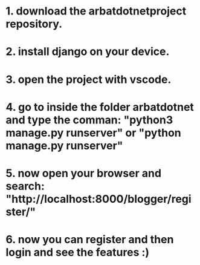 # 1. download the arbatdotnetproject repository.
# 2. install django on your device.
# 3. open the project with vscode.
# 4. go to inside the folder arbatdotnet and type the comman: "python3 manage.py runserver" or "python manage.py runserver"
# 5. now open your browser and search: "http://localhost:8000/blogger/register/"
# 6. now you can register and then login and see the features :)

